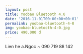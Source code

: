 ```yaml
---
layout: post
title: Yoobao Bluetooth 4.0
date: '2016-11-01T00:00:00+00:01'
permalink: yoobao-bluetooth-4-0
img: yoobao-bluetooth-4-0.jpg
price: 490.000 đ
---
```

Lien he a.Ngoc ~ 090 719 88 142
